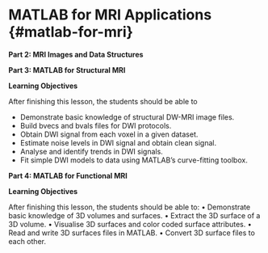 # MATLAB for MRI Applications {#matlab-for-mri}




**Part 2: MRI Images and Data Structures**



**Part 3: MATLAB for Structural MRI**

**Learning Objectives**

After finishing this lesson, the students should be able to

*   Demonstrate basic knowledge of structural DW-MRI image files.
*   Build bvecs and bvals files for DWI protocols.
*   Obtain DWI signal from each voxel in a given dataset.
*   Estimate noise levels in DWI signal and obtain clean signal.
*   Analyse and identify trends in DWI signals.
*   Fit simple DWI models to data using MATLAB’s curve-fitting toolbox.

**Part 4: MATLAB for Functional MRI**

**Learning Objectives**

After finishing this lesson, the students should be able to:
•	Demonstrate basic knowledge of 3D volumes and surfaces.
•	Extract the 3D surface of a 3D volume.
•	Visualise 3D surfaces and color coded surface attributes. 
•	Read and write 3D surfaces files in MATLAB.
•	Convert 3D surface files to each other.  


